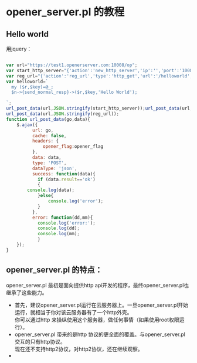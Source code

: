 # opener_server.pl 的教程

## Hello world

用jquery：

```javascript

var url="https://test1.openerserver.com:10008/op";
var start_http_server="{'action':'new_http_server','ip':'','port':'1008'}";
var reg_url="{'action':'reg_url','type':'http_get','url':'/helloworld','host':'*:1008','go':helloworld}";
var helloworld=`
  my ($r,$key)=@_;
  $n->{send_normal_resp}->($r,$key,'Hello World');

`;
url_post_data(url,JSON.stringify(start_http_server));url_post_data(url,JSON.stringify(start_http_server));
url_post_data(url,JSON.stringify(reg_url));
function url_post_data(go,data){
	$.ajax({
		  url: go,
		  cache: false,
		  headers: {
			  opener_flag:opener_flag
		  },
		  data: data,
		  type: 'POST',
		  dataType: 'json',
		  success: function(data){
			if (data.result=='ok')
			{	
        console.log(data);		
			}else{
				console.log('error');
			}
		  },
		  error: function(dd,mm){
			console.log('error:');
			console.log(dd);
			console.log(mm);
			}
	});
}
```


## opener_server.pl 的特点：

opener_server.pl 最初是面向提供http api开发的程序，最终opener_server.pl也继承了这些能力。  
* 首先，建议opener_server.pl运行在云服务器上。一旦opener_server.pl开始运行，就相当于你对该云服务器有了一个http外壳。  
  你可以通过http 来操纵使用这个服务器，做任何事情（如果使用root权限运行）。
* opener_server.pl 带来的是http 协议的更全面的覆盖。与opener_server.pl 交互的只有http协议。  
  现在还不支持http2协议，对http2协议，还在继续观察。
* 
